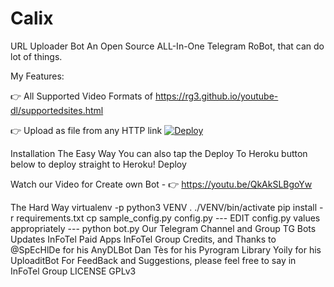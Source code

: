 # Calix



URL Uploader Bot
An Open Source ALL-In-One Telegram RoBot, that can do lot of things.

My Features:

👉 All Supported Video Formats of https://rg3.github.io/youtube-dl/supportedsites.html

👉 Upload as file from any HTTP link
[![Deploy](https://www.herokucdn.com/deploy/button.svg)](https://heroku.com/deploy?template=https://github.com/RabbitFoRed/Calix)


Installation
The Easy Way
You can also tap the Deploy To Heroku button below to deploy straight to Heroku!
Deploy

Watch our Video for Create own Bot - 👉 https://youtu.be/QkAkSLBgoYw

The Hard Way
virtualenv -p python3 VENV
. ./VENV/bin/activate
pip install -r requirements.txt
cp sample_config.py config.py
--- EDIT config.py values appropriately ---
python bot.py
Our Telegram Channel and Group
TG Bots Updates
InFoTel Paid Apps
InFoTel Group
Credits, and Thanks to
@SpEcHlDe for his AnyDLBot
Dan Tès for his Pyrogram Library
Yoily for his UploaditBot
For FeedBack and Suggestions, please feel free to say in InFoTel Group
LICENSE
GPLv3
